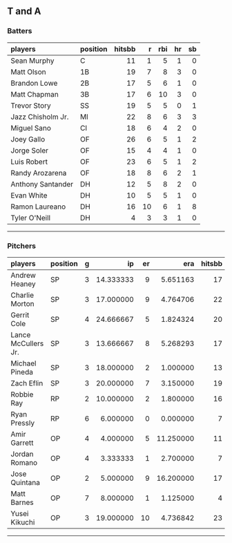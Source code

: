 ## T and A

### Batters

 
|players           |position | hitsbb|  r| rbi| hr| sb| 
|:-----------------|:--------|------:|--:|---:|--:|--:| 
|Sean Murphy       |C        |     11|  1|   5|  1|  0| 
|Matt Olson        |1B       |     19|  7|   8|  3|  0| 
|Brandon Lowe      |2B       |     17|  5|   6|  1|  0| 
|Matt Chapman      |3B       |     17|  6|  10|  3|  0| 
|Trevor Story      |SS       |     19|  5|   5|  0|  1| 
|Jazz Chisholm Jr. |MI       |     22|  8|   6|  3|  3| 
|Miguel Sano       |CI       |     18|  6|   4|  2|  0| 
|Joey Gallo        |OF       |     26|  6|   5|  1|  2| 
|Jorge Soler       |OF       |     15|  4|   4|  1|  0| 
|Luis Robert       |OF       |     23|  6|   5|  1|  2| 
|Randy Arozarena   |OF       |     18|  8|   6|  2|  1| 
|Anthony Santander |DH       |     12|  5|   8|  2|  0| 
|Evan White        |DH       |     10|  5|   5|  1|  0| 
|Ramon Laureano    |DH       |     16| 10|   6|  1|  8| 
|Tyler O'Neill     |DH       |      4|  3|   3|  1|  0| 

* * *

### Pitchers

 
|players             |position |  g|        ip| er|       era| hitsbb|      whip| so|  w| sv| 
|:-------------------|:--------|--:|---------:|--:|---------:|------:|---------:|--:|--:|--:| 
|Andrew Heaney       |SP       |  3| 14.333333|  9|  5.651163|     17| 1.1860465| 19|  1|  0| 
|Charlie Morton      |SP       |  3| 17.000000|  9|  4.764706|     22| 1.2941176| 21|  1|  0| 
|Gerrit Cole         |SP       |  4| 24.666667|  5|  1.824324|     20| 0.8108108| 39|  2|  0| 
|Lance McCullers Jr. |SP       |  3| 13.666667|  8|  5.268293|     17| 1.2439024| 16|  1|  0| 
|Michael Pineda      |SP       |  3| 18.000000|  2|  1.000000|     13| 0.7222222| 17|  1|  0| 
|Zach Eflin          |SP       |  3| 20.000000|  7|  3.150000|     19| 0.9500000| 16|  1|  0| 
|Robbie Ray          |RP       |  2| 10.000000|  2|  1.800000|     16| 1.6000000|  6|  0|  0| 
|Ryan Pressly        |RP       |  6|  6.000000|  0|  0.000000|      7| 1.1666667|  6|  1|  1| 
|Amir Garrett        |OP       |  4|  4.000000|  5| 11.250000|     11| 2.7500000|  3|  0|  2| 
|Jordan Romano       |OP       |  4|  3.333333|  1|  2.700000|      7| 2.1000000|  4|  1|  0| 
|Jose Quintana       |OP       |  2|  5.000000|  9| 16.200000|     17| 3.4000000|  9|  0|  0| 
|Matt Barnes         |OP       |  7|  8.000000|  1|  1.125000|      4| 0.5000000| 15|  1|  2| 
|Yusei Kikuchi       |OP       |  3| 19.000000| 10|  4.736842|     23| 1.2105263| 19|  0|  0| 


* * *


